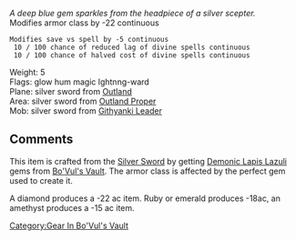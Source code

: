 *A deep blue gem sparkles from the headpiece of a silver scepter.*  
Modifies armor class by -22 continuous

`Modifies save vs spell by -5 continuous`  
` 10 / 100 chance of reduced lag of divine spells continuous`  
` 10 / 100 chance of halved cost of divine spells continuous`

Weight: 5  
Flags: glow hum magic lghtnng-ward  
Plane: silver sword from [Outland](:Category:Outland.md "wikilink")  
Area: silver sword from [Outland
Proper](:Category:Outland_Proper.md "wikilink")  
Mob: silver sword from [Githyanki Leader](Githyanki_Leader "wikilink")  

## Comments

This item is crafted from the [Silver Sword](Silver_Sword "wikilink") by
getting [Demonic Lapis Lazuli](Demonic_Lapis_Lazuli "wikilink") gems
from [ Bo'Vul's Vault](:Category:_Bo'Vul's_Vault.md "wikilink"). The
armor class is affected by the perfect gem used to create it.

A diamond produces a -22 ac item. Ruby or emerald produces -18ac, an
amethyst produces a -15 ac item.

[Category:Gear In Bo'Vul's
Vault](Category:Gear_In_Bo'Vul's_Vault "wikilink")
